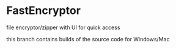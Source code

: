 # FastEncryptor
file encryptor/zipper with UI for quick access

this branch contains builds of the source code for Windows/Mac
